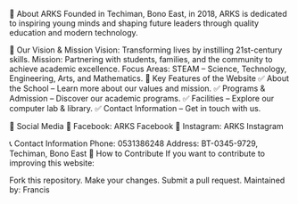 📌 About ARKS
Founded in Techiman, Bono East, in 2018, ARKS is dedicated to inspiring young minds and shaping future leaders through quality education and modern technology.

🎯 Our Vision & Mission
Vision: Transforming lives by instilling 21st-century skills.
Mission: Partnering with students, families, and the community to achieve academic excellence.
Focus Areas: STEAM – Science, Technology, Engineering, Arts, and Mathematics.
🏫 Key Features of the Website
✅ About the School – Learn more about our values and mission.
✅ Programs & Admission – Discover our academic programs.
✅ Facilities – Explore our computer lab & library.
✅ Contact Information – Get in touch with us.

🔗 Social Media
📌 Facebook: ARKS Facebook
📌 Instagram: ARKS Instagram

📞 Contact Information
Phone: 0531386248
Address: BT-0345-9729, Techiman, Bono East
🚀 How to Contribute
If you want to contribute to improving this website:

Fork this repository.
Make your changes.
Submit a pull request.
Maintained by: Francis


